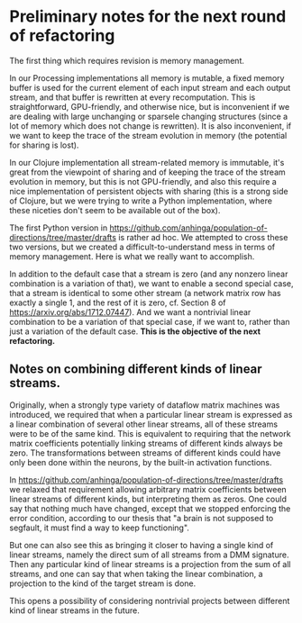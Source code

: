 # Preliminary notes for the next round of refactoring

The first thing which requires revision is memory management.

In our Processing implementations all memory is mutable, a fixed memory buffer is used for the current
element of each input stream and each output stream, and that buffer is rewritten at every recomputation.
This is straightforward, GPU-friendly, and otherwise nice, but is inconvenient if we are dealing with 
large unchanging or sparsele changing structures (since a lot of memory which does not change is rewritten).
It is also inconvenient, if we want to keep the trace of the stream evolution in memory (the potential for sharing
is lost).

In our Clojure implementation all stream-related memory is immutable, it's great from the viewpoint
of sharing and of keeping the trace of the stream evolution in memory, but this is not GPU-friendly, and also
this require a nice implementation of persistent objects with sharing (this is a strong side of Clojure, but
we were trying to write a Python implementation, where these niceties don't seem to be available out of the box).

The first Python version in https://github.com/anhinga/population-of-directions/tree/master/drafts is rather ad hoc.
We attempted to cross these two versions, but we created a difficult-to-understand mess in terms of memory
management. Here is what we really want to accomplish.

In addition to the default case that a stream is zero (and any nonzero linear combination is a variation of that),
we want to enable a second special case, that a stream is identical to some other stream (a network matrix row has 
exactly a single 1, and the rest of it is zero, cf. Section 8 of https://arxiv.org/abs/1712.07447). And we want a nontrivial linear combination to be a variation of that special case, if we want to, rather than just a variation of the default case. **This is the objective of the next refactoring.**

## Notes on combining different kinds of linear streams.

Originally, when a strongly type variety of dataflow matrix machines was introduced, 
we required that when a particular
linear stream is expressed as a linear combination of several other linear streams, 
all of these streams were to be of the same kind. 
This is equivalent to requiring that the network matrix coefficients
potentially linking streams of different kinds always be zero.
The transformations between streams of different kinds could have only been done within the neurons, 
by the built-in activation functions.

In https://github.com/anhinga/population-of-directions/tree/master/drafts
we relaxed that requirement allowing arbitrary matrix coefficients between linear  streams of different kinds,
but interpreting them as zeros. 
One could say that nothing much have changed, except that we stopped enforcing the error condition,
according to our thesis that "a brain is not supposed to segfault, it must find a way to keep functioning".

But one can also see this as bringing it closer to having a single kind of linear streams, 
namely the direct sum of all streams from a DMM signature. 
Then any particular kind of linear streams is a projection from the sum of all streams, and one can say that
when taking the linear combination, a projection to the kind of the target stream is done.

This opens a possibility of considering nontrivial projects between different kind of linear streams in the future. 
